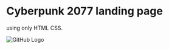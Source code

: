 # Cyberpunk 2077 landing page
using only HTML CSS.  

![GitHub Logo](https://i.imgur.com/8o3ezUs.png)
